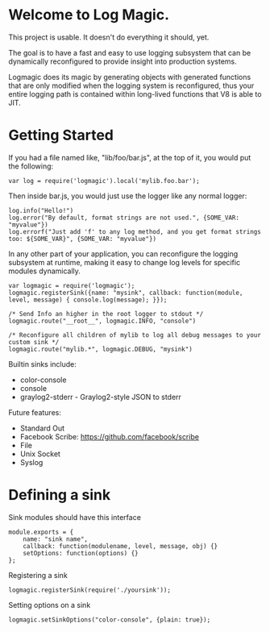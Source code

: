 Welcome to Log Magic.
====================

This project is usable. It doesn't do everything it should, yet.

The goal is to have a fast and easy to use logging subsystem that can be dynamically
reconfigured to provide insight into production systems.

Logmagic does its magic by generating objects with generated functions that are only modified
when the logging system is reconfigured,  thus your entire logging path is contained within
long-lived functions that V8 is able to JIT.

Getting Started
====================

If you had a file named like, "lib/foo/bar.js", at the top of it, you would put the following:

    var log = require('logmagic').local('mylib.foo.bar');

Then inside bar.js, you would just use the logger like any normal logger:

    log.info("Hello!")
    log.error("By default, format strings are not used.", {SOME_VAR: "myvalue"})
    log.errorf("Just add 'f' to any log method, and you get format strings too: ${SOME_VAR}", {SOME_VAR: "myvalue"})

In any other part of your application, you can reconfigure the logging subsystem at runtime,
making it easy to change log levels for specific modules dynamically.

    var logmagic = require('logmagic');
    logmagic.registerSink({name: "mysink", callback: function(module, level, message) { console.log(message); }});

    /* Send Info an higher in the root logger to stdout */
    logmagic.route("__root__", logmagic.INFO, "console")

    /* Reconfigure all children of mylib to log all debug messages to your custom sink */
    logmagic.route("mylib.*", logmagic.DEBUG, "mysink")


Builtin sinks include:

* color-console
* console
* graylog2-stderr - Graylog2-style JSON to stderr

Future features:

* Standard Out
* Facebook Scribe: https://github.com/facebook/scribe
* File
* Unix Socket
* Syslog


Defining a sink
===============

Sink modules should have this interface

    module.exports = {
        name: "sink name",
        callback: function(modulename, level, message, obj) {}
        setOptions: function(options) {}
    };

Registering a sink

    logmagic.registerSink(require('./yoursink'));

Setting options on a sink

    logmagic.setSinkOptions("color-console", {plain: true});
